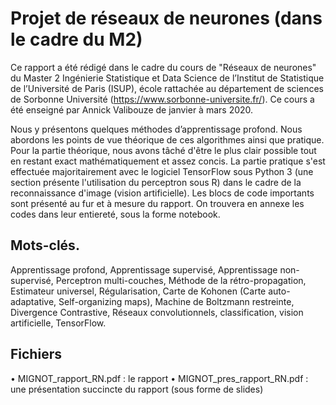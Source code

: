 # Projet de réseaux de neurones (dans le cadre du M2)

Ce rapport a été rédigé dans le cadre du cours de "Réseaux de neurones" du Master 2 Ingénierie Statistique et Data Science de l’Institut de Statistique de l’Université de Paris (ISUP), école rattachée au département de sciences de Sorbonne Université (https://www.sorbonne-universite.fr/). Ce cours a été enseigné par Annick Valibouze de janvier à mars 2020.
    
Nous y présentons quelques méthodes d’apprentissage profond. Nous abordons les points de vue théorique de ces algorithmes ainsi que pratique. Pour la partie théorique, nous avons tâché d'être le plus clair possible tout en restant exact mathématiquement et assez concis. La partie pratique s'est effectuée majoritairement avec le logiciel TensorFlow sous Python 3 (une section présente l'utilisation du perceptron sous R) dans le cadre de la reconnaissance d'image (vision artificielle). Les blocs de code importants sont présenté au fur et à mesure du rapport. On trouvera en annexe les codes dans leur entiereté, sous la forme notebook.

## Mots-clés.
Apprentissage profond, Apprentissage supervisé, Apprentissage non-supervisé, Perceptron multi-couches, Méthode de la rétro-propagation, Estimateur universel, Régularisation, Carte de Kohonen (Carte auto-adaptative, Self-organizing maps), Machine de Boltzmann restreinte, Divergence Contrastive, Réseaux convolutionnels, classification, vision artificielle, TensorFlow.

## Fichiers
 • MIGNOT_rapport_RN.pdf : le rapport
 • MIGNOT_pres_rapport_RN.pdf : une présentation succincte du rapport (sous forme de slides)
